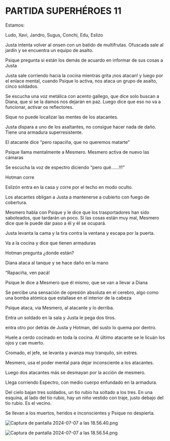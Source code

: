 # PARTIDA SUPERHÉROES 11

Estamos:

Ludo, Xavi, Jandro, Sugus, Conchi, Edu, Eslizo

Justa intenta volver al onsen con un batido de multifrutas. Ofuscada sale al jardin y se encuentra un equipo de asalto.  

Psique pregunta si están los demás de acuardo en informar de sus cosas a Justa

Justa sale corriendo hacia la cocina mientras grita ¡nos atacan! y luego por el enlace mental, cuando Psique lo activa, nos ataca un grupo de asalto, cinco soldados. 

Se escucha una voz metálica con acento gallego, que dice solo buscan a Diana, que si se la damos nos dejarán en paz. Luego dice que eso no va a funcionar, activar os reflectores. 

Sique no puede localizar las mentes de los atacantes. 

Justa dispara a uno de los asaltantes, no consigue hacer nada de daño. Tiene una armadura superresistente. 

El atacante dice “pero rapaciña, que no queremos matarte”

Psique llama mentalmente a Mesmero. Mesmero activa de nuevo las cámaras

Se escucha la voz de espectro diciendo “pero qué……!!!”

Hotman corre

Eslizón entra en la casa y corre por el techo en modo oculto. 

Los atacantes obligan a Justa a mantenerse a cubierto con fuego de cobertura. 

Mesmero habla con Psique y le dice que los trasportadores han sido saboteados, que tardarán un poco. Si las cosas están muy mal, Mesmero dice que le puede dar paso a él y él se ocupará. 

Justa levanta la cama y la tira contra la ventana y escapa por la puerta. 

Va a la cocina y dice que tienen armaduras

Hotman pregunta ¿donde están?

Diana ataca al tanque y se hace daño en la mano

“Rapaciña, ven pacá!

Psique le dice a Mesmero que él mismo, que se van a llevar a Diana

Se percibe una sensación de opresión absoluta en el cerebro, algo como una bomba atómica que estallase en el interior de la cabeza

Psique ataca, via Mesmero, al atacante y lo derriba. 

Entra un soldado en la sala y Justa le pega dos tiros. 

entra otro por detrás de Justa y Hotman, del susto lo quema por dentro. 

Huele a cerdo cocinado en toda la cocina. Al último atacante se le licuán los ojos y cae muerto. 

Cromado, el jefe, se levanta y avanza muy tranquilo, sin estres. 

Mesmero, usa el poder mental para dejar inconsciente a los atacantes. 

Luego dos atacantes más se desmayan por la acción de mesmero. 

Llega corriendo Espectro, con medio cuerpo enfundado en la armadura. 

Del cielo bajan tres soldados, un tio rubio ha soltado a los tres. En una esquina, al lado del tio rubio, hay un niño vestido con traje, justo debajo del tío rubio. Es el vecino. 

Se llevan a los muertos, heridos e inconscientes y Psique no despierta. 

![Captura de pantalla 2024-07-07 a las 18.56.40.png](PARTIDA%20SUPERHE%CC%81ROES%2011%20237ad5e1bc8181bdaa25c1781c54fe2f/Captura_de_pantalla_2024-07-07_a_las_18.56.40.png)

![Captura de pantalla 2024-07-07 a las 18.56.54.png](PARTIDA%20SUPERHE%CC%81ROES%2011%20237ad5e1bc8181bdaa25c1781c54fe2f/Captura_de_pantalla_2024-07-07_a_las_18.56.54.png)